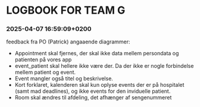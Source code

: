 # LOGBOOK FOR TEAM G

### 2025-04-07 16:59:09+0200

feedback fra PO (Patrick) angaaende diagrammer:

 - Appointment skal fjernes, der skal ikke data mellem persondata og patienten på vores app
 - event\_patient skal hellere ikke være der. Da der ikke er nogle forbindelse mellem patient og event.
 - Event mangler også titel og beskrivelse.
 - Kort forklaret, kalenderen skal kun oplyse events der er på hospitalet (samt mad deadlines), og ikke events for den inviduelle patient.
 - Room skal ændres til afdeling, det afhænger af sengenummeret
